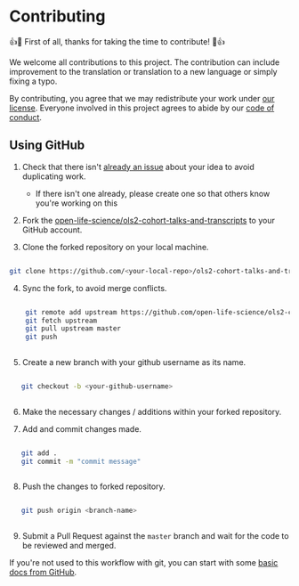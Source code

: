 # Contributing

:+1::tada: First of all, thanks for taking the time to contribute! :tada::+1:

We welcome all contributions to this project. The contribution can include improvement to the translation or translation to a new language or simply fixing a typo.

By contributing,
you agree that we may redistribute your work under [our license](LICENSE.md).
Everyone involved in this project
agrees to abide by our [code of conduct](CODE_OF_CONDUCT.md).


## Using GitHub


1. Check that there isn't [already an issue](https://github.com/open-life-science/ols2-cohort-talks-and-transcripts/issues) about your idea to avoid duplicating work.
    * If there isn't one already, please create one so that others know you're working on this

2. Fork the [open-life-science/ols2-cohort-talks-and-transcripts](https://github.com/open-life-science/ols2-cohort-talks-and-transcripts) to your GitHub account.

3. Clone the forked repository on your local machine.

 ```bash
 
 git clone https://github.com/<your-local-repo>/ols2-cohort-talks-and-transcripts.git
 
 ```
4. Sync the fork, to avoid merge conflicts. 

```bash

    git remote add upstream https://github.com/open-life-science/ols2-cohort-talks-and-transcripts.git
    git fetch upstream
    git pull upstream master
    git push
    
```

5. Create a new branch with your github username as its name.

 ```bash
 
    git checkout -b <your-github-username>
    
 ```

6. Make the necessary changes / additions within your forked repository.

7. Add and commit changes made.

 ```bash
 
    git add .
    git commit -m "commit message"
    
 ```
8. Push the changes to forked repository.

 ```bash
 
    git push origin <branch-name>
    
 ```

9. Submit a Pull Request against the `master` branch and wait for the code to be reviewed and merged.

If you're not used to this workflow with git, you can start with some [basic docs from GitHub](https://help.github.com/articles/fork-a-repo/).
